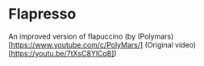# Flapresso
An improved version of flapuccino (by (Polymars)[https://www.youtube.com/c/PolyMars/] (Original video)[https://youtu.be/7tXsC8YlCq8])